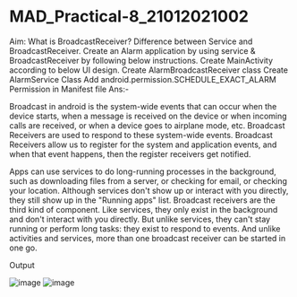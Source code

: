 # MAD_Practical-8_21012021002
Aim: What is BroadcastReceiver? Difference between Service and BroadcastReceiver. Create an Alarm application by using service & BroadcastReceiver by following below instructions.
Create MainActivity according to below UI design.
Create AlarmBroadcastReceiver class
Create AlarmService Class
Add android.permission.SCHEDULE_EXACT_ALARM Permission in Manifest file
Ans:-

Broadcast in android is the system-wide events that can occur when the device starts, when a message is received on the device or when incoming calls are received, or when a device goes to airplane mode, etc. Broadcast Receivers are used to respond to these system-wide events. Broadcast Receivers allow us to register for the system and application events, and when that event happens, then the register receivers get notified.

Apps can use services to do long-running processes in the background, such as downloading files from a server, or checking for email, or checking your location. Although services don't show up or interact with you directly, they still show up in the "Running apps" list. Broadcast receivers are the third kind of component. Like services, they only exist in the background and don't interact with you directly. But unlike services, they can't stay running or perform long tasks: they exist to respond to events. And unlike activities and services, more than one broadcast receiver can be started in one go.

Output

![image](https://github.com/Agherasmit12/MAD_Practical-8_21012021002/assets/98636140/98644de8-f9c2-433d-a936-c065105a4a15)
![image](https://github.com/Agherasmit12/MAD_Practical-8_21012021002/assets/98636140/2eeafc60-960c-42b4-8cc4-79c2d9afdef7)

